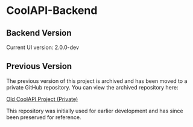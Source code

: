 # CoolAPI-Backend

## Backend Version

Current UI version: 2.0.0-dev

## Previous Version

The previous version of this project is archived and has been moved to a private GitHub repository. You can view the archived repository here:

[Old CoolAPI Project (Private)](https://github.com/redbean0721/CoolAPI-archive)

This repository was initially used for earlier development and has since been preserved for reference.